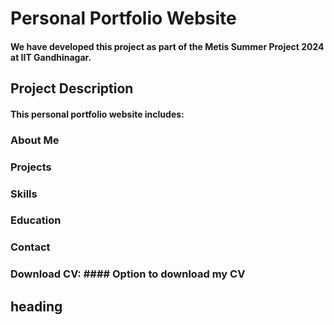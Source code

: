 # Personal Portfolio Website
#### We have developed this project as part of the Metis Summer Project 2024 at IIT Gandhinagar.
## Project Description
#### This personal portfolio website includes:
### About Me
### Projects
### Skills
### Education
### Contact
### Download CV: #### Option to download my CV
## heading
